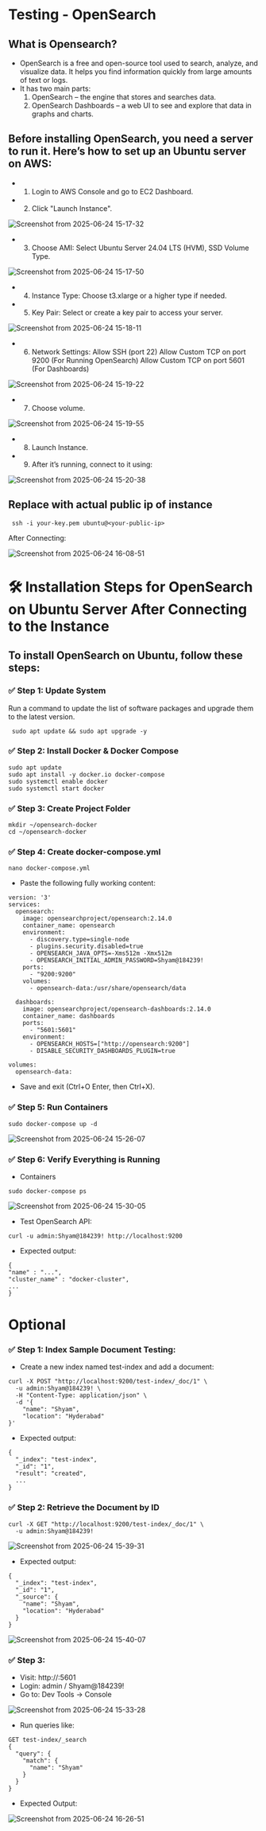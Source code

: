 # Testing - OpenSearch

## What is Opensearch?

- OpenSearch is a free and open-source tool used to search, analyze, and visualize data. It helps you find information quickly from large amounts of text or logs.
- It has two main parts:
  1) OpenSearch – the engine that stores and searches data.
  2) OpenSearch Dashboards – a web UI to see and explore that data in graphs and charts.

## Before installing OpenSearch, you need a server to run it. Here’s how to set up an Ubuntu server on AWS:

- 1) Login to AWS Console and go to EC2 Dashboard.
     
- 2) Click "Launch Instance".
     
![Screenshot from 2025-06-24 15-17-32](https://github.com/user-attachments/assets/7ea57812-4fca-4339-a487-20f1da37c552)

- 3) Choose AMI: Select Ubuntu Server 24.04 LTS (HVM), SSD Volume Type.
     
![Screenshot from 2025-06-24 15-17-50](https://github.com/user-attachments/assets/7580e207-04c8-425c-a312-24063d0ec5d3)

- 4) Instance Type: Choose t3.xlarge or a higher type if needed.
     
- 5) Key Pair: Select or create a key pair to access your server.


![Screenshot from 2025-06-24 15-18-11](https://github.com/user-attachments/assets/2f4acf91-45a7-42b9-a5fd-c0c5def8d2de)
     

- 6) Network Settings:
    Allow SSH (port 22)
    Allow Custom TCP on port 9200  (For Running OpenSearch)
    Allow Custom TCP on port 5601  (For Dashboards)

![Screenshot from 2025-06-24 15-19-22](https://github.com/user-attachments/assets/b74ad84b-4d78-4e6b-bcac-f8ba6e10da46)

- 7) Choose volume.
 
![Screenshot from 2025-06-24 15-19-55](https://github.com/user-attachments/assets/97095ee6-2753-4491-b4b4-5f1e38a032c6)

- 8) Launch Instance.
     
- 9) After it’s running, connect to it using:

![Screenshot from 2025-06-24 15-20-38](https://github.com/user-attachments/assets/20d316be-033e-49bf-8247-4f2ba7622195)

## Replace with actual public ip of instance
```
 ssh -i your-key.pem ubuntu@<your-public-ip>
```

After Connecting:

![Screenshot from 2025-06-24 16-08-51](https://github.com/user-attachments/assets/45a8d9f5-91aa-49f9-8697-600f665395b1)


# 🛠️ Installation Steps for OpenSearch on Ubuntu Server After Connecting to the Instance

## To install OpenSearch on Ubuntu, follow these steps:

### ✅ Step 1: Update System

Run a command to update the list of software packages and upgrade them to the latest version.


```
 sudo apt update && sudo apt upgrade -y
```

### ✅ Step 2:  Install Docker & Docker Compose

```
sudo apt update
sudo apt install -y docker.io docker-compose
sudo systemctl enable docker
sudo systemctl start docker

```


### ✅ Step 3: Create Project Folder

```
mkdir ~/opensearch-docker
cd ~/opensearch-docker
```

### ✅ Step 4: Create docker-compose.yml

```
nano docker-compose.yml

```
- Paste the following fully working content:

```
version: '3'
services:
  opensearch:
    image: opensearchproject/opensearch:2.14.0
    container_name: opensearch
    environment:
      - discovery.type=single-node
      - plugins.security.disabled=true
      - OPENSEARCH_JAVA_OPTS=-Xms512m -Xmx512m
      - OPENSEARCH_INITIAL_ADMIN_PASSWORD=Shyam@184239!
    ports:
      - "9200:9200"
    volumes:
      - opensearch-data:/usr/share/opensearch/data

  dashboards:
    image: opensearchproject/opensearch-dashboards:2.14.0
    container_name: dashboards
    ports:
      - "5601:5601"
    environment:
      - OPENSEARCH_HOSTS=["http://opensearch:9200"]
      - DISABLE_SECURITY_DASHBOARDS_PLUGIN=true

volumes:
  opensearch-data:

```
- Save and exit (Ctrl+O Enter, then Ctrl+X).
    
### ✅ Step 5: Run Containers

```
sudo docker-compose up -d

```

![Screenshot from 2025-06-24 15-26-07](https://github.com/user-attachments/assets/0fd680df-8d1d-46d9-b441-956c6544fd79)


### ✅ Step 6: Verify Everything is Running

- Containers
  
```
sudo docker-compose ps

```

![Screenshot from 2025-06-24 15-30-05](https://github.com/user-attachments/assets/33eaa57f-251a-477c-9846-4f2b4ef21bc3)


- Test OpenSearch API:

```
curl -u admin:Shyam@184239! http://localhost:9200

```

- Expected output:
  
```
{
"name" : "...",
"cluster_name" : "docker-cluster",
...
}
```

# Optional

### ✅ Step 1: Index Sample Document Testing:

- Create a new index named test-index and add a document:

```
curl -X POST "http://localhost:9200/test-index/_doc/1" \
  -u admin:Shyam@184239! \
  -H "Content-Type: application/json" \
  -d '{
    "name": "Shyam",
    "location": "Hyderabad"
}'
```

- Expected output:

```
{
  "_index": "test-index",
  "_id": "1",
  "result": "created",
  ...
}

```

### ✅ Step 2: Retrieve the Document by ID

```
curl -X GET "http://localhost:9200/test-index/_doc/1" \
  -u admin:Shyam@184239!

```
![Screenshot from 2025-06-24 15-39-31](https://github.com/user-attachments/assets/b892b626-f320-4800-9641-a93b6021a56f)


- Expected output:

```
{
  "_index": "test-index",
  "_id": "1",
  "_source": {
    "name": "Shyam",
    "location": "Hyderabad"
  }
}

```
![Screenshot from 2025-06-24 15-40-07](https://github.com/user-attachments/assets/5655f6f2-3650-420b-8bef-ab8c7215f4a2)


### ✅ Step 3: 
- Visit: http://<your-ec2-ip>:5601
- Login: admin / Shyam@184239!
- Go to: Dev Tools → Console

![Screenshot from 2025-06-24 15-33-28](https://github.com/user-attachments/assets/616f6768-6d27-4cd5-82b9-099310096891)

- Run queries like:

```
GET test-index/_search
{
  "query": {
    "match": {
      "name": "Shyam"
    }
  }
}
```
- Expected Output:

 ![Screenshot from 2025-06-24 16-26-51](https://github.com/user-attachments/assets/70330502-9f61-4539-afb3-7df7d0ebc523)
 
